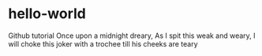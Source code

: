 # hello-world
Github tutorial
Once upon a midnight dreary,
As I spit this weak and weary,
I will choke this joker with a trochee till his cheeks are teary
